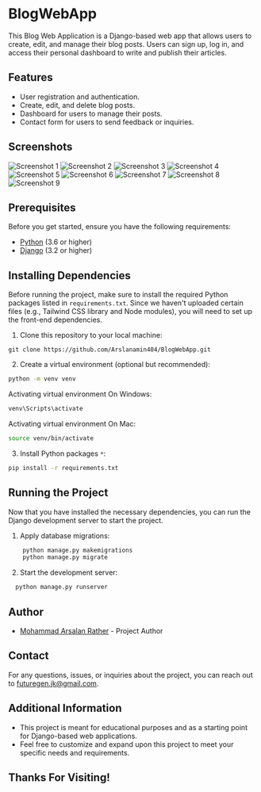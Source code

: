 # BlogWebApp


This Blog Web Application is a Django-based web app that allows users to create, edit, and manage their blog posts. Users can sign up, log in, and access their personal dashboard to write and publish their articles.


## Features
- User registration and authentication.
- Create, edit, and delete blog posts.
- Dashboard for users to manage their posts.
- Contact form for users to send feedback or inquiries.


## Screenshots
![Screenshot 1](screenshots/Screenshot1.png)
![Screenshot 2](screenshots/Screenshot2.png)
![Screenshot 3](screenshots/Screenshot3.png)
![Screenshot 4](screenshots/Screenshot4.png)
![Screenshot 5](screenshots/Screenshot5.png)
![Screenshot 6](screenshots/Screenshot6.png)
![Screenshot 7](screenshots/Screenshot7.png)
![Screenshot 8](screenshots/Screenshot8.png)
![Screenshot 9](screenshots/Screenshot9.png)






## Prerequisites

Before you get started, ensure you have the following requirements:

- [Python](https://www.python.org/downloads/) (3.6 or higher)
- [Django](https://docs.djangoproject.com/en/3.2/topics/install/) (3.2 or higher)


## Installing Dependencies

Before running the project, make sure to install the required Python packages listed in `requirements.txt`. Since we haven't uploaded certain files (e.g., Tailwind CSS library and Node modules), you will need to set up the front-end dependencies.


1. Clone this repository to your local machine:

```shell
git clone https://github.com/Arslanamin404/BlogWebApp.git
```

2. Create a virtual environment (optional but recommended):

```bash
python -m venv venv
```

Activating virtual environment On Windows: 
```bash
venv\Scripts\activate
```

Activating virtual environment On Mac: 
```bash 
source venv/bin/activate
```


3. Install Python packages `*`: 
  ```bash
 pip install -r requirements.txt
```


## Running the Project

 Now that you have installed the necessary dependencies, you can run the Django development server to start the project.

1. Apply database migrations:
```bash
    python manage.py makemigrations
    python manage.py migrate
```


2. Start the development server:
```bash
  python manage.py runserver
```










## Author

- [Mohammad Arsalan Rather](https://github.com/Arslanamin404) - Project Author



## Contact

For any questions, issues, or inquiries about the project, you can reach out to [futuregen.jk@gmail.com](mailto:futuregen.jk@gmail.com).


## Additional Information

- This project is meant for educational purposes and as a starting point for Django-based web applications.
- Feel free to customize and expand upon this project to meet your specific needs and requirements.


## Thanks For Visiting!
